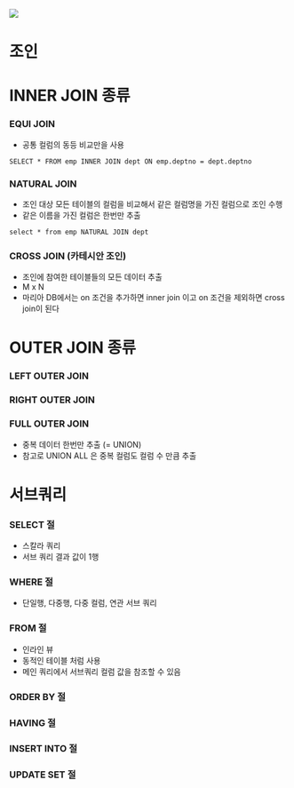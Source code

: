 ![](https://t1.daumcdn.net/cfile/tistory/2623B333576CC00037)


# 조인 

# INNER JOIN 종류
### EQUI JOIN
- 공통 컬럼의 동등 비교만을 사용 
```
SELECT * FROM emp INNER JOIN dept ON emp.deptno = dept.deptno
```
### NATURAL JOIN
- 조인 대상 모든 테이블의 컬럼을 비교해서 같은 컬럼명을 가진 컬럼으로 조인 수행
- 같은 이름을 가진 컬럼은 한번만 추출
```
select * from emp NATURAL JOIN dept
```
### CROSS JOIN (카테시안 조인)
- 조인에 참여한 테이블들의 모든 데이터 추출
- M x N
- 마리아 DB에서는 on 조건을 추가하면 inner join 이고 on 조건을 제외하면 cross join이 된다

# OUTER JOIN 종류
### LEFT OUTER JOIN
### RIGHT OUTER JOIN
### FULL OUTER JOIN 
- 중복 데이터 한번만 추출 (= UNION)
- 참고로 UNION ALL 은 중복 컬럼도 컬럼 수 만큼 추출

# 서브쿼리
### SELECT 절
- 스칼라 쿼리
- 서브 쿼리 결과 값이 1행
### WHERE 절
- 단일행, 다중행, 다중 컬럼, 연관 서브 쿼리
### FROM 절
- 인라인 뷰 
- 동적인 테이블 처럼 사용
- 메인 쿼리에서 서브쿼리 컬럼 값을 참조할 수 있음
### ORDER BY 절
### HAVING 절
### INSERT INTO 절
### UPDATE SET 절
